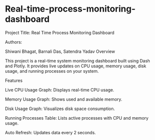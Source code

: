 # Real-time-process-monitoring-dashboard
Project Title: Real Time Process Monitoring Dashboard

Authors:

Shiwani Bhagat, Barnali Das, Satendra Yadav
Overview

This project is a real-time system monitoring dashboard built using Dash and Plotly. It provides live updates on CPU usage, memory usage, disk usage, and running processes on your system.

Features

Live CPU Usage Graph: Displays real-time CPU usage.

Memory Usage Graph: Shows used and available memory.

Disk Usage Graph: Visualizes disk space consumption.

Running Processes Table: Lists active processes with CPU and memory usage.

Auto Refresh: Updates data every 2 seconds.
